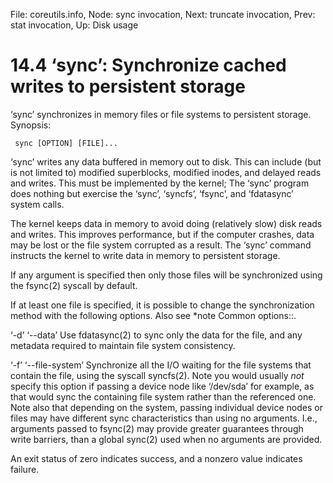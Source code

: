 File: coreutils.info,  Node: sync invocation,  Next: truncate invocation,  Prev: stat invocation,  Up: Disk usage

14.4 ‘sync’: Synchronize cached writes to persistent storage
============================================================

‘sync’ synchronizes in memory files or file systems to persistent
storage.  Synopsis:

     sync [OPTION] [FILE]...

   ‘sync’ writes any data buffered in memory out to disk.  This can
include (but is not limited to) modified superblocks, modified inodes,
and delayed reads and writes.  This must be implemented by the kernel;
The ‘sync’ program does nothing but exercise the ‘sync’, ‘syncfs’,
‘fsync’, and ‘fdatasync’ system calls.

   The kernel keeps data in memory to avoid doing (relatively slow) disk
reads and writes.  This improves performance, but if the computer
crashes, data may be lost or the file system corrupted as a result.  The
‘sync’ command instructs the kernel to write data in memory to
persistent storage.

   If any argument is specified then only those files will be
synchronized using the fsync(2) syscall by default.

   If at least one file is specified, it is possible to change the
synchronization method with the following options.  Also see *note
Common options::.

‘-d’
‘--data’
     Use fdatasync(2) to sync only the data for the file, and any
     metadata required to maintain file system consistency.

‘-f’
‘--file-system’
     Synchronize all the I/O waiting for the file systems that contain
     the file, using the syscall syncfs(2).  Note you would usually
     _not_ specify this option if passing a device node like ‘/dev/sda’
     for example, as that would sync the containing file system rather
     than the referenced one.  Note also that depending on the system,
     passing individual device nodes or files may have different sync
     characteristics than using no arguments.  I.e., arguments passed to
     fsync(2) may provide greater guarantees through write barriers,
     than a global sync(2) used when no arguments are provided.

   An exit status of zero indicates success, and a nonzero value
indicates failure.

